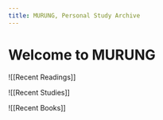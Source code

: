 ```yaml
---
title: MURUNG, Personal Study Archive
---
```



# Welcome to MURUNG



![[Recent Readings]]

![[Recent Studies]]

![[Recent Books]]